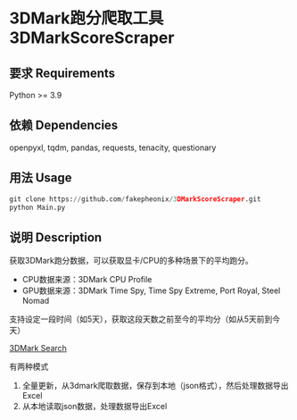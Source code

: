 # 3DMark跑分爬取工具 3DMarkScoreScraper

## 要求 Requirements
Python >= 3.9

## 依赖 Dependencies
openpyxl, tqdm, pandas, requests, tenacity, questionary

## 用法 Usage
```python
git clone https://github.com/fakepheonix/3DMarkScoreScraper.git
python Main.py
```

## 说明 Description
获取3DMark跑分数据，可以获取显卡/CPU的多种场景下的平均跑分。
- CPU数据来源：3DMark CPU Profile
- GPU数据来源：3DMark Time Spy, Time Spy Extreme, Port Royal, Steel Nomad

支持设定一段时间（如5天），获取这段天数之前至今的平均分（如从5天前到今天）

[3DMark Search](https://www.3dmark.com/search?#advanced?test=spy%20P&cpuId=&gpuId=1509&gpuCount=1&gpuType=ALL&deviceType=ALL&storageModel=ALL&showRamDisks=false&memoryChannels=0&country=&scoreType=graphicsScore&hofMode=true&showInvalidResults=false&freeParams=&minGpuCoreClock=&maxGpuCoreClock=&minGpuMemClock=&maxGpuMemClock=&minCpuClock=&maxCpuClock=)

有两种模式
1. 全量更新，从3dmark爬取数据，保存到本地（json格式），然后处理数据导出Excel
2. 从本地读取json数据，处理数据导出Excel
